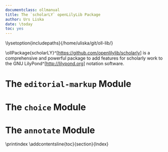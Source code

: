 ```yaml
---
documentclass: ollmanual
title: The `scholarLY` openLilyLib Package
author: Urs Liska
date: \today
toc: yes
---
```


\lysetoption{includepaths}{/home/uliska/git/oll-lib/}

\ollPackage{scholarLY}^[<https://github.com/openlilylib/scholarly>] is a comprehensive and powerful package to add features for scholarly work to the GNU LilyPond^[<http://lilypond.org>] notation software.

# The `editorial-markup` Module

# The `choice` Module

# The `annotate` Module

\printindex
\addcontentsline{toc}{section}{Index}
